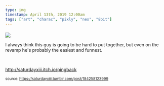```yaml
---
type: img
timestamp: April 13th, 2019 12:00am
tags: ["art", "charac", "pixly", "nes", "8bit"]
---
```

####
<img src="https://saturdayxiii.github.io/media/184258123999.jpg"/>
                                                                                          
I always think this guy is going to be hard to put together, but even on the revamp he's probably the easiest and funnest.

<br/>

<a href="http://saturdayxiii.itch.io/pingback" target="_blank">http://saturdayxiii.itch.io/pingback</a>
 
                                    
                
                
                
                
                                
<small>source: https://saturdayxiii.tumblr.com/post/184258123999</small>